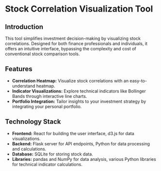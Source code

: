 # Stock Correlation Visualization Tool

## Introduction

This tool simplifies investment decision-making by visualizing stock correlations. Designed for both finance professionals and individuals, it offers an intuitive interface, bypassing the complexity and cost of conventional stock comparison tools.

## Features

- **Correlation Heatmap:** Visualize stock correlations with an easy-to-understand heatmap.
- **Indicator Visualizations:** Explore technical indicators like Bollinger Bands through interactive line charts.
- **Portfolio Integration:** Tailor insights to your investment strategy by integrating your personal portfolio.

## Technology Stack

- **Frontend:** React for building the user interface, d3.js for data visualizations.
- **Backend:** Flask server for API endpoints, Python for data processing and calculations.
- **Database:** SQLite for storing stock data.
- **Libraries:** pandas and NumPy for data analysis, various Python libraries for technical indicator calculations.
